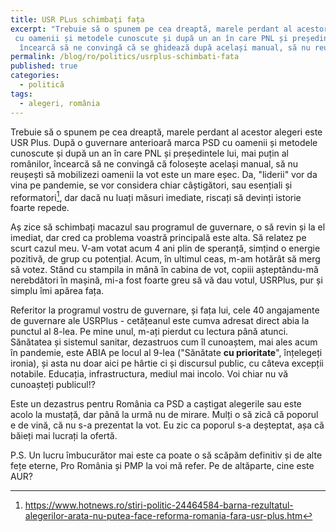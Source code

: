 ```yaml
---
title: USR PLus schimbați fața
excerpt: "Trebuie să o spunem pe cea dreaptă, marele perdant al acestor alegeri este USR Plus. După o guvernare anterioară marca PSD,
 cu oamenii și metodele cunoscute și după un an în care PNL și președintele lui, mai puțin al românilor,
  încearcă să ne convingă că se ghidează după același manual, să nu reușești să mobilizezi oamenii la vot este un mare eșec." 
permalink: /blog/ro/politics/usrplus-schimbati-fata
published: true
categories:
  - politică
tags:
  - alegeri, românia
---
```


Trebuie să o spunem pe cea dreaptă, marele perdant al acestor alegeri este USR Plus.
După o guvernare anterioară marca PSD cu oamenii și metodele cunoscute și după un an în care PNL și președintele lui,
mai puțin al românilor, încearcă să ne convingă că folosește același manual, să nu reușești să mobilizezi oamenii la vot este un mare eșec.
 Da, "liderii" vor da vina pe pandemie, se vor considera chiar câștigători, sau esențiali și reformatori[^1],
  dar dacă nu luați măsuri imediate, riscați să devinți istorie foarte repede.   

[^1]: <https://www.hotnews.ro/stiri-politic-24464584-barna-rezultatul-alegerilor-arata-nu-putea-face-reforma-romania-fara-usr-plus.htm>

Aș zice să schimbați macazul sau programul de guvernare, o să revin și la el imediat, dar cred ca problema voastră principală este alta.
 Să relatez pe scurt cazul meu. V-am votat acum 4 ani plin de speranță, simțind o energie pozitivă, de grup cu potențial. Acum, în ultimul ceas,
  m-am hotărât să merg să votez. Stând cu stampila in mână în cabina de vot, copiii așteptându-mă nerebdători în mașină, mi-a fost foarte greu
  să vă dau votul, USRPlus, pur și simplu îmi apărea fața. 

Referitor la programul vostru de guvernare, și fața lui, cele 40 angajamente de guvernare ale USRPlus - cetățeanul este cumva adresat direct
 abia la punctul al 8-lea. Pe mine unul, m-ați pierdut cu lectura până atunci. Sănătatea și sistemul sanitar, dezastruos cum îl cunoaștem,
  mai ales acum în pandemie, este ABIA pe locul al 9-lea ("Sănătate **cu prioritate**", înțelegeți ironia),
   și asta nu doar aici pe hârtie ci și discursul public, cu câteva excepții notabile.  Educația, infrastructura, mediul mai incolo. 
   Voi chiar nu vă cunoașteți publicul!?

Este un dezastrus pentru România ca PSD a caștigat alegerile sau este acolo la mustață, dar până la urmă nu de mirare. 
Mulți o să zică că poporul e de vină, că nu s-a prezentat la vot. Eu zic ca poporul s-a deșteptat, așa
că băieți mai lucrați la ofertă.

P.S. Un lucru îmbucurător mai este ca poate o să scăpăm definitiv și de alte fețe eterne, Pro România și PMP la voi mă refer.
 Pe de altăparte, cine este AUR?

